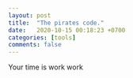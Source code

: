 ```yaml
---
layout: post
title:  "The pirates code."
date:   2020-10-15 00:18:23 +0700
categories: [tools]
comments: false
---
```




Your time is work work